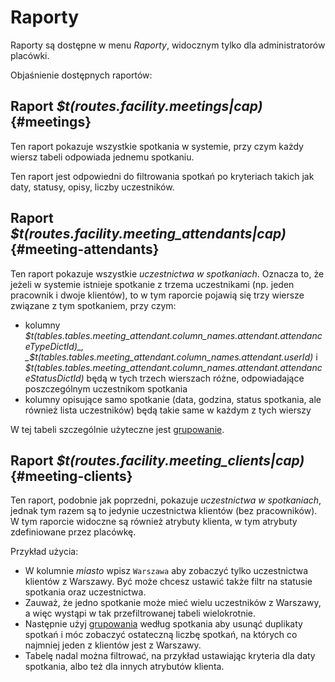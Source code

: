 # Raporty

Raporty są dostępne w menu _Raporty_, widocznym tylko dla administratorów placówki.

Objaśnienie dostępnych raportów:

## Raport _$t(routes.facility.meetings|cap)_ {#meetings}

Ten raport pokazuje wszystkie spotkania w systemie, przy czym każdy wiersz tabeli odpowiada jednemu spotkaniu.

Ten raport jest odpowiedni do filtrowania spotkań po kryteriach takich jak daty, statusy, opisy, liczby uczestników.

## Raport _$t(routes.facility.meeting_attendants|cap)_ {#meeting-attendants}

Ten raport pokazuje wszystkie _uczestnictwa w spotkaniach_. Oznacza to, że jeżeli w systemie istnieje spotkanie z trzema uczestnikami
(np. jeden pracownik i dwoje klientów), to w tym raporcie pojawią się trzy wiersze związane z tym spotkaniem, przy czym:

- kolumny _$t(tables.tables.meeting_attendant.column_names.attendant.attendanceTypeDictId)_,
_$t(tables.tables.meeting_attendant.column_names.attendant.userId)_ i
_$t(tables.tables.meeting_attendant.column_names.attendant.attendanceStatusDictId)_ będą w tych trzech wierszach różne,
odpowiadające poszczególnym uczestnikom spotkania
- kolumny opisujące samo spotkanie (data, godzina, status spotkania, ale również lista uczestników) będą takie same w każdym z tych wierszy

W tej tabeli szczególnie użyteczne jest [grupowanie](table-grouping).

## Raport _$t(routes.facility.meeting_clients|cap)_ {#meeting-clients}

Ten raport, podobnie jak poprzedni, pokazuje _uczestnictwa w spotkaniach_, jednak tym razem są to jedynie uczestnictwa klientów
(bez pracowników). W tym raporcie widoczne są również atrybuty klienta, w tym atrybuty zdefiniowane przez placówkę.

Przykład użycia:

- W kolumnie _miasto_ wpisz `Warszawa` aby zobaczyć tylko uczestnictwa klientów z Warszawy.
  Być może chcesz ustawić także filtr na statusie spotkania oraz uczestnictwa.
- Zauważ, że jedno spotkanie może mieć wielu uczestników z Warszawy, a więc wystąpi w tak przefiltrowanej tabeli wielokrotnie.
- Następnie użyj [grupowania](table-grouping) według spotkania aby usunąć duplikaty spotkań i móc zobaczyć ostateczną liczbę spotkań,
  na których co najmniej jeden z klientów jest z Warszawy.
- Tabelę nadal można filtrować, na przykład ustawiając kryteria dla daty spotkania, albo też dla innych atrybutów klienta.
